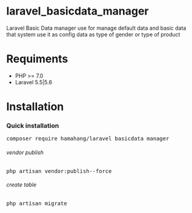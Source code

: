 # laravel_basicdata_manager
Laravel Basic Data manager use for manage default data and basic data that system use it as config data as type of gender or type of product   

# Requiments 
<ul>
<li>
PHP >= 7.0
</li>
<li>
Laravel 5.5|5.6
</li>
</ul>

# Installation
<h3>Quick installation</h3> 
<div class="highlight highlight-source-shell"><pre>composer require hamahang/laravel_basicdata_manager</pre></div>
<h6>vendor publish</h6>
 <div class="highlight highlight-text-html-php"><pre>
php artisan vendor:publish--force
</pre> </div>
<h6>create table</h6> 
<div class="highlight highlight-text-html-php"><pre>
php artisan migrate
</pre> </div>


